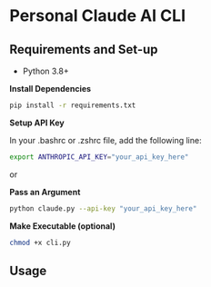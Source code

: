 # Personal Claude AI CLI


## Requirements and Set-up
 
- Python 3.8+

**Install Dependencies**

```bash
pip install -r requirements.txt
```

**Setup API Key**

In your .bashrc or .zshrc file, add the following line:

```bash
export ANTHROPIC_API_KEY="your_api_key_here"
```

or

**Pass an Argument**
```bash
python claude.py --api-key "your_api_key_here" 
```

**Make Executable (optional)**
```bash
chmod +x cli.py
```

## Usage

